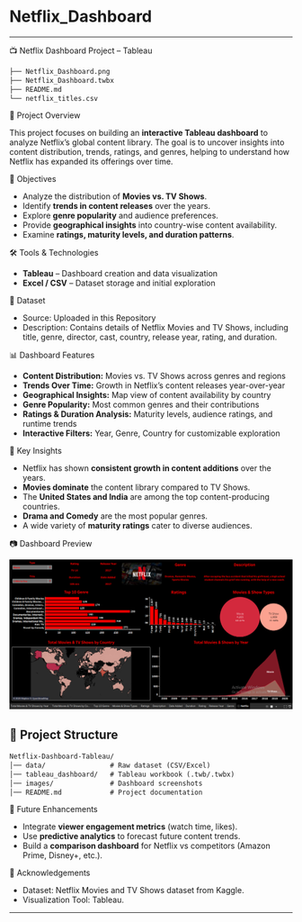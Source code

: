 # Netflix_Dashboard
---

📺 Netflix Dashboard Project – Tableau
```
├── Netflix_Dashboard.png
├── Netflix_Dashboard.twbx
├── README.md
└── netflix_titles.csv
```
📌 Project Overview

This project focuses on building an **interactive Tableau dashboard** to analyze Netflix’s global content library. The goal is to uncover insights into content distribution, trends, ratings, and genres, helping to understand how Netflix has expanded its offerings over time.

🎯 Objectives

* Analyze the distribution of **Movies vs. TV Shows**.
* Identify **trends in content releases** over the years.
* Explore **genre popularity** and audience preferences.
* Provide **geographical insights** into country-wise content availability.
* Examine **ratings, maturity levels, and duration patterns**.

🛠️ Tools & Technologies

* **Tableau** – Dashboard creation and data visualization
* **Excel / CSV** – Dataset storage and initial exploration
  
📂 Dataset

* Source: Uploaded in this Repository
* Description: Contains details of Netflix Movies and TV Shows, including title, genre, director, cast, country, release year, rating, and duration.

📊 Dashboard Features

* **Content Distribution:** Movies vs. TV Shows across genres and regions
* **Trends Over Time:** Growth in Netflix’s content releases year-over-year
* **Geographical Insights:** Map view of content availability by country
* **Genre Popularity:** Most common genres and their contributions
* **Ratings & Duration Analysis:** Maturity levels, audience ratings, and runtime trends
* **Interactive Filters:** Year, Genre, Country for customizable exploration

🚀 Key Insights

* Netflix has shown **consistent growth in content additions** over the years.
* **Movies dominate** the content library compared to TV Shows.
* The **United States and India** are among the top content-producing countries.
* **Drama and Comedy** are the most popular genres.
* A wide variety of **maturity ratings** cater to diverse audiences.

📷 Dashboard Preview

<img src="/Netflix_Dashboard.png" alt="Netflix_Dashboard"/>

## 📁 Project Structure

```
Netflix-Dashboard-Tableau/
│── data/                # Raw dataset (CSV/Excel)
│── tableau_dashboard/   # Tableau workbook (.twb/.twbx)
│── images/              # Dashboard screenshots
│── README.md            # Project documentation
```

🔮 Future Enhancements

* Integrate **viewer engagement metrics** (watch time, likes).
* Use **predictive analytics** to forecast future content trends.
* Build a **comparison dashboard** for Netflix vs competitors (Amazon Prime, Disney+, etc.).

🙌 Acknowledgements

* Dataset: Netflix Movies and TV Shows dataset from Kaggle.
* Visualization Tool: Tableau.
---
